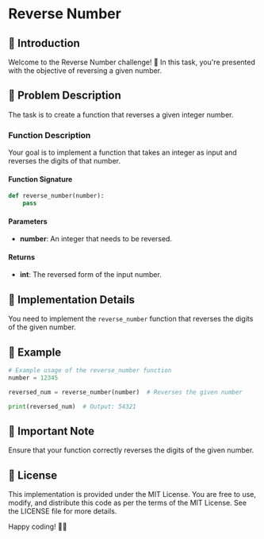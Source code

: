 # Reverse Number 

## 🔄 Introduction

Welcome to the Reverse Number challenge! 🔄 In this task, you're presented with the objective of reversing a given number.

## 📝 Problem Description

The task is to create a function that reverses a given integer number.

### Function Description

Your goal is to implement a function that takes an integer as input and reverses the digits of that number.

#### Function Signature

```python
def reverse_number(number):
    pass
```

#### Parameters

- **number**: An integer that needs to be reversed.

#### Returns

- **int**: The reversed form of the input number.

## 🧠 Implementation Details

You need to implement the `reverse_number` function that reverses the digits of the given number.

## 🌟 Example

```python
# Example usage of the reverse_number function
number = 12345

reversed_num = reverse_number(number)  # Reverses the given number

print(reversed_num)  # Output: 54321
```

## 🚨 Important Note

Ensure that your function correctly reverses the digits of the given number.

## 📜 License

This implementation is provided under the MIT License. You are free to use, modify, and distribute this code as per the terms of the MIT License. See the LICENSE file for more details.

Happy coding! 🔄✨
